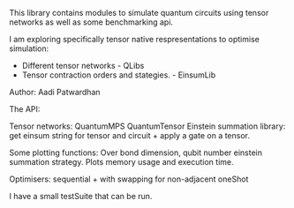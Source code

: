 This library contains modules to simulate quantum circuits using tensor networks as well as some benchmarking api.

I am exploring specifically tensor native respresentations to optimise simulation:

- Different tensor networks - QLibs
- Tensor contraction orders and stategies. - EinsumLib

Author: Aadi Patwardhan


The API:

Tensor networks:
    QuantumMPS
    QuantumTensor
Einstein summation library:
    get einsum string for tensor and circuit + apply a gate on a tensor.

Some plotting functions:
    Over bond dimension, qubit number einstein summation strategy.
    Plots memory usage and execution time.

Optimisers: 
    sequential + with swapping for non-adjacent
    oneShot
    

I have a small testSuite that can be run.

